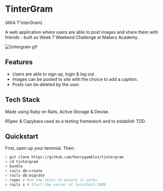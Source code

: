 # TinterGram	

 (AKA T'interGram)

 A web application where users are able to post images and share them with friends - built as Week 7 Weekend Challenge at Makers Academy.

 ![tintergram gif](https://media.giphy.com/media/l1J3OTuefx2MopjFe/giphy.gif)

## Features

- Users are able to sign up, login & log out.
- Images can be posted to site with the choice to add a caption.
- Posts can be deleted by the user.

## Tech Stack

Made using Ruby on Rails, Active Storage & Devise.

RSpec & Capybara used as a testing framework and to establish TDD.

## Quickstart	

 First, open up your termnial. Then:	

 ```bash
> git clone https://github.com/henrygambles/tintergram
> cd tintergram	
> bundle
> rails db:create	
> rails db:migrate	
> rspec # Run the tests to ensure it works	
> rails s # Start the server at localhost:3000	
```
